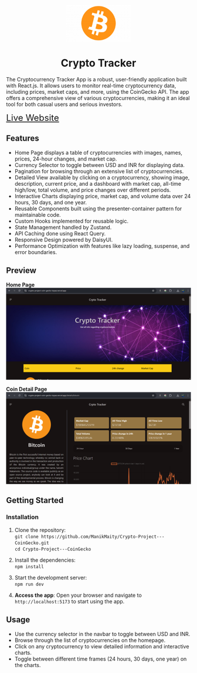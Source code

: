 
<div align="center">
    <img height="100px" src="./public/crytoImage.png"/>
    <h1>Crypto Tracker</h1>
</div>

The Cryptocurrency Tracker App is a robust, user-friendly application built with React.js. It allows users to monitor real-time cryptocurrency data, including prices, market caps, and more, using the CoinGecko API. The app offers a comprehensive view of various cryptocurrencies, making it an ideal tool for both casual users and serious investors.

<a style="font-size:1.5rem;" href="https://crypto-project-coin-gecko-topaz.vercel.app">Live Website</a>

## Features
- Home Page displays a table of cryptocurrencies with images, names, prices, 24-hour changes, and market cap.
- Currency Selector to toggle between USD and INR for displaying data.
- Pagination for browsing through an extensive list of cryptocurrencies.
- Detailed View available by clicking on a cryptocurrency, showing image, description, current price, and a dashboard with market cap, all-time high/low, total volume, and price changes over different periods.
- Interactive Charts displaying price, market cap, and volume data over 24 hours, 30 days, and one year.
- Reusable Components built using the presenter-container pattern for maintainable code.
- Custom Hooks implemented for reusable logic.
- State Management handled by Zustand.
- API Caching done using React Query.
- Responsive Design powered by DaisyUI.
- Performance Optimization with features like lazy loading, suspense, and error boundaries.

## Preview
**Home Page**
<img src="./public/desktop-preview.png">

**Coin Detail Page**
<img src="./public/coinPagePreview.png">


## Getting Started

### Installation
1. Clone the repository:<br>
   `git clone https://github.com/ManikMaity/Crypto-Project---CoinGecko.git`<br>
   `cd Crypto-Project---CoinGecko`
   

2. Install the dependencies:<br>
   `npm install`
   

3. Start the development server:<br>
   `npm run dev`
   

4. **Access the app**:
   Open your browser and navigate to `http://localhost:5173` to start using the app.

## Usage
- Use the currency selector in the navbar to toggle between USD and INR.
- Browse through the list of cryptocurrencies on the homepage.
- Click on any cryptocurrency to view detailed information and interactive charts.
- Toggle between different time frames (24 hours, 30 days, one year) on the charts.
